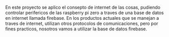 En este proyecto se aplico el consepto de internet de las cosas, pudiendo controlar perifericos de las raspberry pi zero a traves de una base de datos en internet llamada firebase. En los productos actuales que se manejan a traves de internet, utilizan otros protocolos de comunicaciones, pero por fines practicos, nosotros vamos a utilizar la base de datos firebase.
